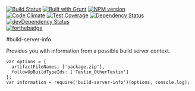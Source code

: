 [![Build Status](https://api.travis-ci.org/meilke/build-server-info.png)](https://travis-ci.org/meilke/build-server-info)
[![Built with Grunt](https://cdn.gruntjs.com/builtwith.png)](http://gruntjs.com/)
[![NPM version](https://badge.fury.io/js/build-server-info.svg)](http://badge.fury.io/js/build-server-info)  
[![Code Climate](https://codeclimate.com/github/meilke/build-server-info/badges/gpa.svg)](https://codeclimate.com/github/meilke/build-server-info)
[![Test Coverage](https://codeclimate.com/github/meilke/build-server-info/badges/coverage.svg)](https://codeclimate.com/github/meilke/build-server-info/coverage)
[![Dependency Status](https://david-dm.org/meilke/build-server-info.svg)](https://david-dm.org/meilke/build-server-info)
[![devDependency Status](https://david-dm.org/meilke/build-server-info/dev-status.svg)](https://david-dm.org/meilke/build-server-info#info=devDependencies)  
[![forthebadge](http://forthebadge.com/images/badges/uses-badges.svg)](http://forthebadge.com)

#build-server-info

Provides you with information from a possible build server context.

```
var options = {
  artifactFileNames: ['package.zip'],
  followUpBuildTypeIds: ['Testin_OtherTestin']
};
var information = require('build-server-info')(options, console.log);
```